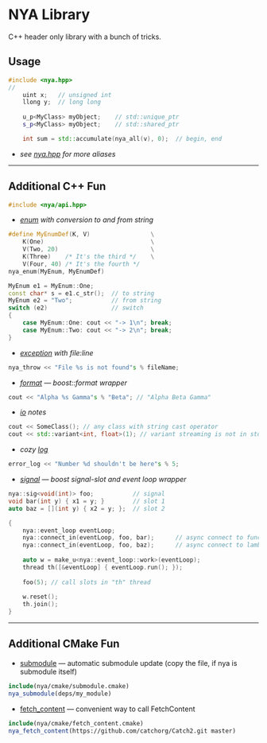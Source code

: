 # NYA Library
C++ header only library with a bunch of tricks.

## Usage
```c++
#include <nya.hpp>
//
    uint x;   // unsigned int
    llong y;  // long long
	    
    u_p<MyClass> myObject;    // std::unique_ptr
    s_p<MyClass> myObject;    // std::shared_ptr

    int sum = std::accumulate(nya_all(v), 0);  // begin, end
```

* *see [nya.hpp](src/nya.hpp) for more aliases*


-----------------------------------------------------------------

## Additional C++ Fun
```c++
#include <nya/api.hpp>
```

* *[enum](src/nya/enum.hpp) with conversion to and from string*
```c++
#define MyEnumDef(K, V)                 \
    K(One)                              \
    V(Two, 20)                          \
    K(Three)    /* It's the third */    \
    V(Four, 40) /* It's the fourth */
nya_enum(MyEnum, MyEnumDef)

MyEnum e1 = MyEnum::One;
const char* s = e1.c_str();  // to string
MyEnum e2 = "Two";           // from string
switch (e2)                  // switch
{
    case MyEnum::One: cout << "-> 1\n"; break;
    case MyEnum::Two: cout << "-> 2\n"; break;
}
```

* *[exception](src/nya/exception.hpp) with file:line*
```c++
nya_throw << "File %s is not found"s % fileName;
```

* *[format](src/nya/format.hpp) — boost::format wrapper*
```c++
cout << "Alpha %s Gamma"s % "Beta"; // "Alpha Beta Gamma"
```

* *[io](src/nya/io.hpp) notes*
```c++
cout << SomeClass(); // any class with string cast operator
cout << std::variant<int, float>(1); // variant streaming is not in std yet
```

* *cozy [log](src/nya/log.hpp)*
```c++
error_log << "Number %d shouldn't be here"s % 5;
```

* *[signal](src/nya/signal.hpp) — boost signal-slot and event loop wrapper*
```c++
nya::sig<void(int)> foo;           // signal
void bar(int y) { x1 = y; }        // slot 1
auto baz = [](int y) { x2 = y; };  // slot 2

{
    nya::event_loop eventLoop;
    nya::connect_in(eventLoop, foo, bar);      // async connect to function
    nya::connect_in(eventLoop, foo, baz);      // async connect to lambda
  
    auto w = make_u<nya::event_loop::work>(eventLoop);
    thread th([&eventLoop] { eventLoop.run(); });
    
    foo(5); // call slots in "th" thread
    
    w.reset();
    th.join();
}
```

-----------------------------------------------------------------

## Additional CMake Fun

* [submodule](cmake/submodule.cmake) — automatic submodule update (copy the file, if nya is submodule itself)
```cmake
include(nya/cmake/submodule.cmake)
nya_submodule(deps/my_module)
```

* [fetch_content](cmake/fetch_content.cmake) — convenient way to call FetchContent
```cmake
include(nya/cmake/fetch_content.cmake)
nya_fetch_content(https://github.com/catchorg/Catch2.git master)
```
